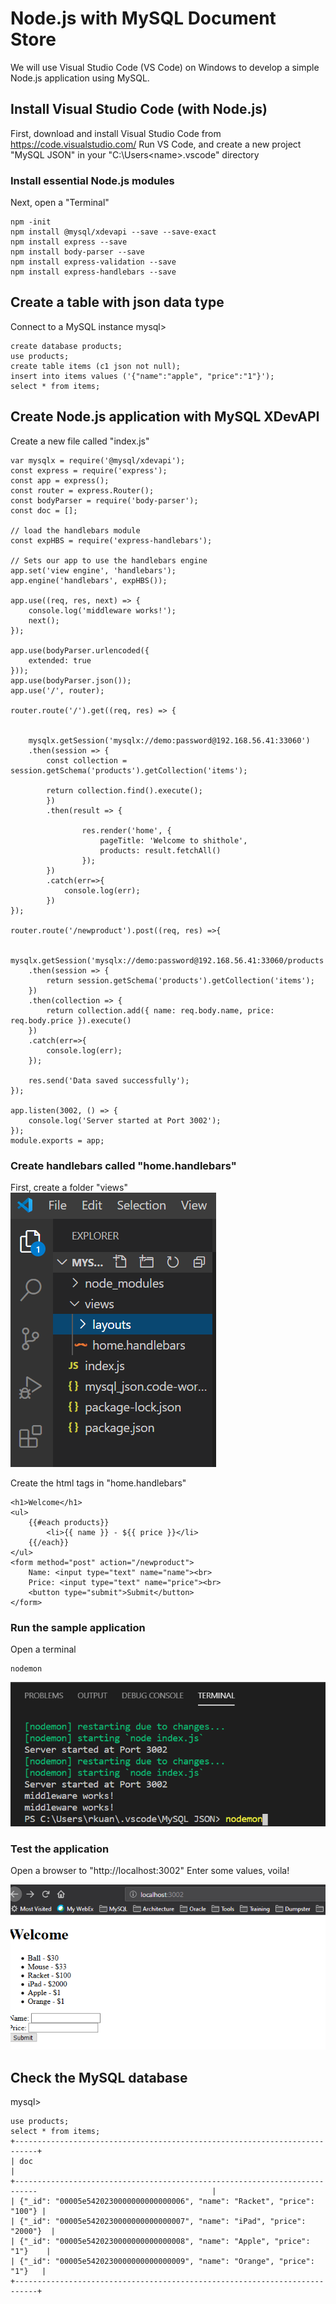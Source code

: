 # Node.js with MySQL Document Store
We will use Visual Studio Code (VS Code) on Windows to develop a simple Node.js application using MySQL. 

## Install Visual Studio Code (with Node.js)
First, download and install Visual Studio Code from https://code.visualstudio.com/
Run VS Code, and create a new project "MySQL JSON" in your "C:\Users\<name>\.vscode" directory

### Install essential Node.js modules
Next, open a "Terminal"
```
npm -init
npm install @mysql/xdevapi --save --save-exact
npm install express --save
npm install body-parser --save
npm install express-validation --save
npm install express-handlebars --save
```
## Create a table with json data type
Connect to a MySQL instance
mysql>
```
create database products;
use products;
create table items (c1 json not null);
insert into items values ('{"name":"apple", "price":"1"}');
select * from items;
```
## Create Node.js application with MySQL XDevAPI
Create a new file called "index.js"
```
var mysqlx = require('@mysql/xdevapi');
const express = require('express');
const app = express();
const router = express.Router();
const bodyParser = require('body-parser');
const doc = [];

// load the handlebars module
const expHBS = require('express-handlebars');

// Sets our app to use the handlebars engine
app.set('view engine', 'handlebars');
app.engine('handlebars', expHBS());

app.use((req, res, next) => {
    console.log('middleware works!');
    next();
});

app.use(bodyParser.urlencoded({
    extended: true
}));
app.use(bodyParser.json());
app.use('/', router);

router.route('/').get((req, res) => {
    
    
    mysqlx.getSession('mysqlx://demo:password@192.168.56.41:33060')
    .then(session => {
        const collection = session.getSchema('products').getCollection('items');

        return collection.find().execute();
        })
        .then(result => {
                
                res.render('home', {
                    pageTitle: 'Welcome to shithole',
                    products: result.fetchAll()
                });
        })
        .catch(err=>{
            console.log(err);
        })  
});

router.route('/newproduct').post((req, res) =>{
    
    mysqlx.getSession('mysqlx://demo:password@192.168.56.41:33060/products')
    .then(session => {
        return session.getSchema('products').getCollection('items');
    })
    .then(collection => {
        return collection.add({ name: req.body.name, price: req.body.price }).execute()
    })
    .catch(err=>{
        console.log(err);  
    });
    
    res.send('Data saved successfully');
});

app.listen(3002, () => {
    console.log('Server started at Port 3002');
});
module.exports = app;
```

### Create handlebars called "home.handlebars"

First, create a folder "views"
![views](img/M2.png)

Create the html tags in "home.handlebars"
```
<h1>Welcome</h1>
<ul>
    {{#each products}}
        <li>{{ name }} - ${{ price }}</li>
    {{/each}}
</ul>
<form method="post" action="/newproduct">
    Name: <input type="text" name="name"><br>
    Price: <input type="text" name="price"><br>
    <button type="submit">Submit</button>
</form>
```

### Run the sample application
Open a terminal
```
nodemon
```
![node](img/M3.png)

### Test the application
Open a browser to "http://localhost:3002"
Enter some values, voila!

![Test](img/M4.png)

## Check the MySQL database
mysql>
```
use products;
select * from items;
+---------------------------------------------------------------------------+
| doc                                                                       |
+---------------------------------------------------------------------------                                       |
| {"_id": "00005e5420230000000000000006", "name": "Racket", "price": "100"} |
| {"_id": "00005e5420230000000000000007", "name": "iPad", "price": "2000"}  |
| {"_id": "00005e5420230000000000000008", "name": "Apple", "price": "1"}    |
| {"_id": "00005e5420230000000000000009", "name": "Orange", "price": "1"}   |
+---------------------------------------------------------------------------+
```






